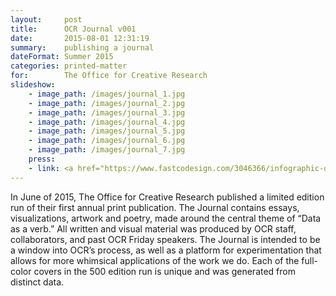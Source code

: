 ```yaml
---
layout:     post
title:      OCR Journal v001
date:       2015-08-01 12:31:19
summary:    publishing a journal
dateFormat: Summer 2015
categories: printed-matter
for:        The Office for Creative Research
slideshow:
    - image_path: /images/journal_1.jpg
    - image_path: /images/journal_2.jpg
    - image_path: /images/journal_3.jpg
    - image_path: /images/journal_4.jpg
    - image_path: /images/journal_5.jpg
    - image_path: /images/journal_6.jpg
    - image_path: /images/journal_7.jpg
    press:
    - link: <a href="https://www.fastcodesign.com/3046366/infographic-of-the-day/a-stunning-new-journal-by-one-of-the-worlds-top-data-viz-studios" target="_blank">Fastco Design</a>
---
```


In June of 2015, The Office for Creative Research published a limited edition run of their first annual print publication. The Journal contains essays, visualizations, artwork and poetry, made around the central theme of “Data as a verb.” All written and visual material was produced by OCR staff, collaborators, and past OCR Friday speakers. The Journal is intended to be a window into OCR’s process, as well as a platform for experimentation that allows for more whimsical applications of the work we do. Each of the full-color covers in the 500 edition run is unique and was generated from distinct data.